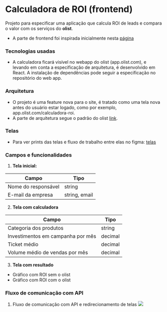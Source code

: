 # Calculadora de ROI (frontend)
Projeto para especificar uma aplicação que calcula ROI de leads e compara o valor com os serviços do **olist**.

* A parte de frontend foi inspirada inicialmente nesta [página](https://olist.com/solucoes/como-comecar-a-vender/)

### Tecnologias usadas
* A calculadora ficará visível no webapp do olist (app.olist.com), e levando em conta a especificação de arquitetura, é desenvolvido em React. A instalação de dependências pode seguir a especificação no repositório do web app.

### Arquitetura
* O projeto é uma feature nova para o site, é tratado como uma tela nova antes do usuário estar logado, como por exemplo, app.olist.com/calculadora-roi.
* A parte de arquitetura segue o padrão do olist [link](https://jira-olist.atlassian.net/wiki/spaces/OP/pages/635895809/Arquitetura+de+front+do+olist).

### Telas

* Para ver prints das telas e fluxo de trabalho entre elas no figma:
[telas](https://www.figma.com/proto/yMvQvtLgKBqELgwjMttYGH/calculadora-roi-frontend?node-id=33%3A2&scaling=min-zoom)

### Campos e funcionalidades
1. **Tela inicial:**

Campo | Tipo
--- | ---
Nome do responsável | string
E-mail da empresa | string, email

2. **Tela com calculadora**

Campo | Tipo
--- | ---
Categoria dos produtos | string
Investimentos em campanha por mês | decimal
Ticket médio | decimal
Volume médio de vendas por mês | decimal

3. **Tela com resultado**
* Gráfico com ROI sem o olist
* Gráfico com ROI com o olist

### Fluxo de comunicação com API
1. Fluxo de comunicação com API e redirecionamento de telas
![](images/fluxo-telas.jpg)

